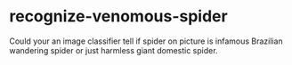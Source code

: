 # recognize-venomous-spider 
Could your an image classifier tell if spider on picture is infamous Brazilian wandering spider or just harmless giant domestic spider.
